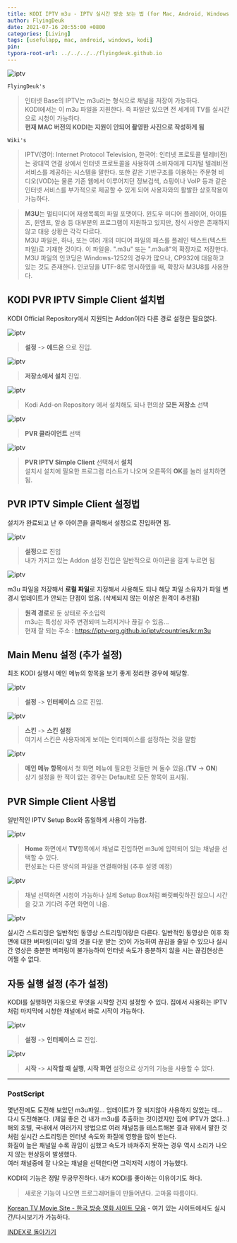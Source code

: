 ```yaml
---
title: KODI IPTV m3u - IPTV 실시간 방송 보는 법 (for Mac, Android, Windows)
author: FlyingDeuk
date: 2021-07-16 20:55:00 +0800
categories: [Living]
tags: [usefulapp, mac, android, windows, kodi]
pin:
typora-root-url: ../../../../flyingdeuk.github.io
---
```


![iptv](/img/living/kodi/kodi_iptv.jpg)

`FlyingDeuk's`
> 인터넷 Base의 IPTV는 m3u라는 형식으로 채널을 저장이 가능하다. <br>
KODI에서는 이 m3u 파일을 지원한다. 즉 파일만 있으면 전 세계의 TV를 실시간으로 시청이 가능하다. <br>
**현재 MAC 버전의 KODI는 지원이 안되어 촬영한 사진으로 작성하게 됨**


`Wiki's`
> IPTV(영어: Internet Protocol Television, 한국어: 인터넷 프로토콜 텔레비전)는 광대역 연결 상에서 인터넷 프로토콜을 사용하여 소비자에게 디지털 텔레비전 서비스를 제공하는 시스템을 말한다. 또한 같은 기반구조를 이용하는 주문형 비디오(VOD)는 물론 기존 웹에서 이루어지던 정보검색, 쇼핑이나 VoIP 등과 같은 인터넷 서비스를 부가적으로 제공할 수 있게 되어 사용자와의 활발한 상호작용이 가능하다.

>**M3U**는 멀티미디어 재생목록의 파일 포맷이다. 윈도우 미디어 플레이어, 아이튠즈, 윈앰프, 알송 등 대부분의 프로그램이 지원하고 있지만, 정식 사양은 존재하지 않고 대응 상황은 각각 다르다. <br>
M3U 파일은, 하나, 또는 여러 개의 미디어 파일의 패스를 플레인 텍스트(텍스트 파일)로 기재한 것이다. 이 파일을. ".m3u" 또는 ".m3u8"의 확장자로 저장한다. M3U 파일의 인코딩은 Windows-1252의 경우가 많으나, CP932에 대응하고 있는 것도 존재한다. 인코딩을 UTF-8로 명시하였을 때, 확장자 M3U8를 사용한다.




## KODI PVR IPTV Simple Client 설치법
KODI Official Repository에서 지원되는 Addon이라 다른 경로 설정은 필요없다.

![iptv](/img/living/kodi/kodi_iptv1.jpg)
> **설정** -> **에드온** 으로 진입.

![iptv](/img/living/kodi/kodi_iptv2.jpg)
> **저장소에서 설치** 진입.

![iptv](/img/living/kodi/kodi_iptv3.jpg)
> Kodi Add-on Repository 에서 설치해도 되나 편의상 **모든 저장소** 선택

![iptv](/img/living/kodi/kodi_iptv4.jpg)
> **PVR 클라이언트** 선택

![iptv](/img/living/kodi/kodi_iptv5.jpg)
> **PVR IPTV Simple Client** 선택해서 **설치** <br>
설치시 설치에 필요한 프로그램 리스트가 나오며 오른쪽의 **OK**를 눌러 설치하면됨.

## PVR IPTV Simple Client 설정법
설치가 완료되고 난 후 아이콘을 클릭해서 설정으로 진입하면 됨.

![iptv](/img/living/kodi/kodi_iptv6.jpg)
> **설정**으로 진입 <br>
내가 가지고 있는 Addon 설정 진입은 일반적으로 아이콘을 길게 누르면 됨

![iptv](/img/living/kodi/kodi_iptv7.jpg)

m3u 파일을 저장해서 **로컬 파일**로 지정해서 사용해도 되나 해당 파일 소유자가 파일 변경시 업데이트가 안되는 단점이 있음. (삭제되지 않는 이상은 원격이 추천됨)
> **원격 경로**로 둔 상태로 주소입력 <br>
m3u는 특성상 자주 변경되며 느려지거나 끊길 수 있음... <br>
현재 잘 되는 주소 : https://iptv-org.github.io/iptv/countries/kr.m3u

## Main Menu 설정 (추가 설정)
최초 KODI 실행시 메인 메뉴의 항목을 보기 좋게 정리한 경우에 해당함.

![iptv](/img/living/kodi/kodi_iptv8.jpg)
> **설정** -> **인터페이스** 으로 진입.

![iptv](/img/living/kodi/kodi_iptv9.jpg)
> **스킨** -> **스킨 설정** <br>
여기서 스킨은 사용자에게 보이는 인터페이스를 설정하는 것을 말함

![iptv](/img/living/kodi/kodi_iptv10.jpg)
> **메인 메뉴 항목**에서 첫 화면 메뉴에 필요한 것들만 켜 둘수 있음.(**TV** -> **ON**) <br>
상기 설정을 한 적이 없는 경우는 Default로 모든 항목이 표시됨.

## PVR Simple Client 사용법

일반적인 IPTV Setup Box와 동일하게 사용이 가능함.

![iptv](/img/living/kodi/kodi_iptv11.jpg)
> **Home** 화면에서 **TV**항목에서 채널로 진입하면 m3u에 입력되어 있는 채널을 선택할 수 있다. <br>
편성표는 다른 방식의 파일을 연결해야됨 (추후 설명 예정)

![iptv](/img/living/kodi/kodi_iptv12.jpg)
> 채널 선택하면 시청이 가능하나 실제 Setup Box처럼 빠릿빠릿하진 않으니 시간을 갖고 기다려 주면 화면이 나옴.

![iptv](/img/living/kodi/kodi_iptv13.jpg)

실시간 스트리밍은 일반적인 동영상 스트리밍이랑은 다른다. 일반적인 동영상은 이후 화면에 대한 버퍼링(미리 앞의 것을 다운 받는 것)이 가능하여 끊김을 줄일 수 있으나 실시간 영상은 충분한 버퍼링이 불가능하여 인터넷 속도가 충분하지 않을 시는 끊김현상은 어쩔 수 없다.

## 자동 실행 설정 (추가 설정)

KODI를 실행하면 자동으로 무엇을 시작할 건지 설정할 수 있다. 집에서 사용하는 IPTV 처럼 마지막에 시청한 채널에서 바로 시작이 가능하다.

![iptv](/img/living/kodi/kodi_iptv8.jpg)
> **설정** -> **인터페이스** 로 진입.

![iptv](/img/living/kodi/kodi_iptv14.jpg)
> **시작** -> **시작할 때 실행**, **시작 화면** 설정으로 상기의 기능을 사용할 수 있다. <br>

---------------

### PostScript
몇년전에도 도전해 보았던 m3u파일... 업데이트가 잘 되지않아 사용하지 않았는 데... 다시 도전해본다. (제일 좋은 건 내가 m3u를 추출하는 것이겠지만 집에 IPTV가 없다...)<br>
해외 호텔, 국내에서 여러가지 방법으로 여러 채널등을 테스트해본 결과 위에서 말한 것처럼 실시간 스트리밍은 인터넷 속도와 화질에 영향을 많이 받는다. <br>
화질이 높은 채널일 수록 끊임이 심했고 속도가 바쳐주지 못하는 경우 역시 소리가 나오지 않는 현상등이 발생했다. <br>
여러 채널중에 잘 나오는 채널을 선택한다면 그럭저럭 시청이 가능했다.

KODI의 기능은 정말 무궁무진하다. 내가 KODI를 좋아하는 이유이기도 하다.
> 새로운 기능이 나오면 프로그래머들이 만들어낸다. 고마울 따름이다.

[Korean TV Movie Site - 한국 방송 영화 사이트 모음](/posts/KoreanTVSites/) - 여기 있는 사이트에서도 실시간/다시보기가 가능하다.


[INDEX로 돌아가기](/posts/KODI/)
